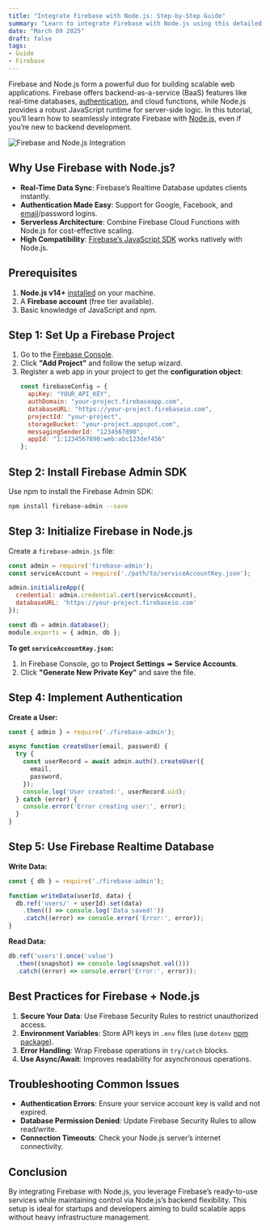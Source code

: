 ```yaml
---
title: "Integrate Firebase with Node.js: Step-by-Step Guide"
summary: "Learn to integrate Firebase with Node.js using this detailed guide. Setup, authentication, real-time database, and best practices covered."
date: "March 09 2025"
draft: false
tags:
- Guide
- Firebase
---
```


Firebase and Node.js form a powerful duo for building scalable web applications. Firebase offers backend-as-a-service (BaaS) features like real-time databases, [authentication](https://exonoob.in/blog/session-vs-jwt-authentication-in-expressjs/), and cloud functions, while Node.js provides a robust JavaScript runtime for server-side logic. In this tutorial, you’ll learn how to seamlessly integrate Firebase with [Node.js](https://nodejs.org/en/download), even if you’re new to backend development.

![Firebase and Node.js Integration](https://images.unsplash.com/photo-1555949963-ff9fe0c870eb?ixlib=rb-1.2.1&auto=format&fit=crop&w=1350&q=80)

## Why Use Firebase with Node.js?
- **Real-Time Data Sync**: Firebase’s Realtime Database updates clients instantly.
- **Authentication Made Easy**: Support for Google, Facebook, and [email](https://exonoob.in/blog/setup-project-send-email-in-nodejs-using-nodemailer-and-gmail/)/password logins.
- **Serverless Architecture**: Combine Firebase Cloud Functions with Node.js for cost-effective scaling.
- **High Compatibility**: [Firebase’s JavaScript SDK](https://firebase.google.com/docs/reference/js) works natively with Node.js.

## Prerequisites
1. **Node.js v14+** [installed](https://nodejs.org/en/download) on your machine.
2. A **Firebase account** (free tier available).
3. Basic knowledge of JavaScript and npm.

## Step 1: Set Up a Firebase Project
1. Go to the [Firebase Console](https://console.firebase.google.com/).
2. Click **"Add Project"** and follow the setup wizard.
3. Register a web app in your project to get the **configuration object**:
   ```javascript
   const firebaseConfig = {
     apiKey: "YOUR_API_KEY",
     authDomain: "your-project.firebaseapp.com",
     databaseURL: "https://your-project.firebaseio.com",
     projectId: "your-project",
     storageBucket: "your-project.appspot.com",
     messagingSenderId: "1234567890",
     appId: "1:1234567890:web:abc123def456"
   };
   ```

## Step 2: Install Firebase Admin SDK
Use npm to install the Firebase Admin SDK:
```bash
npm install firebase-admin --save
```

## Step 3: Initialize Firebase in Node.js
Create a `firebase-admin.js` file:
```javascript
const admin = require('firebase-admin');
const serviceAccount = require('./path/to/serviceAccountKey.json');

admin.initializeApp({
  credential: admin.credential.cert(serviceAccount),
  databaseURL: 'https://your-project.firebaseio.com'
});

const db = admin.database();
module.exports = { admin, db };
```

**To get `serviceAccountKey.json`:**
1. In Firebase Console, go to **Project Settings** ➠ **Service Accounts**.
2. Click **"Generate New Private Key"** and save the file.

## Step 4: Implement Authentication
**Create a User:**
```javascript
const { admin } = require('./firebase-admin');

async function createUser(email, password) {
  try {
    const userRecord = await admin.auth().createUser({
      email,
      password,
    });
    console.log('User created:', userRecord.uid);
  } catch (error) {
    console.error('Error creating user:', error);
  }
}
```

## Step 5: Use Firebase Realtime Database
**Write Data:**
```javascript
const { db } = require('./firebase-admin');

function writeData(userId, data) {
  db.ref('users/' + userId).set(data)
    .then(() => console.log('Data saved!'))
    .catch((error) => console.error('Error:', error));
}
```

**Read Data:**
```javascript
db.ref('users').once('value')
  .then((snapshot) => console.log(snapshot.val()))
  .catch((error) => console.error('Error:', error));
```

## Best Practices for Firebase + Node.js
1. **Secure Your Data**: Use Firebase Security Rules to restrict unauthorized access.
2. **Environment Variables**: Store API keys in `.env` files (use `dotenv` [npm package](https://www.npmjs.com/package/dotenv)).
3. **Error Handling**: Wrap Firebase operations in `try/catch` blocks.
4. **Use Async/Await**: Improves readability for asynchronous operations.

## Troubleshooting Common Issues
- **Authentication Errors**: Ensure your service account key is valid and not expired.
- **Database Permission Denied**: Update Firebase Security Rules to allow read/write.
- **Connection Timeouts**: Check your Node.js server’s internet connectivity.

## Conclusion
By integrating Firebase with Node.js, you leverage Firebase’s ready-to-use services while maintaining control via Node.js’s backend flexibility. This setup is ideal for startups and developers aiming to build scalable apps without heavy infrastructure management.